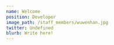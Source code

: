 ```yaml
---
name: Welcome
position: Developer
image_path: /staff_members/wuwenhan.jpg
twitter: Undefined
blurb: Write here!
---
```

